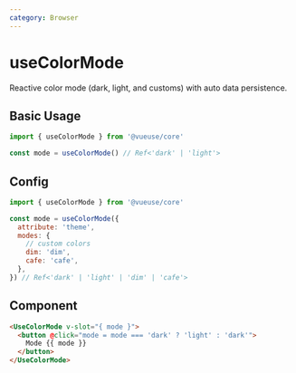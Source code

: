 ```yaml
---
category: Browser
---
```


# useColorMode

Reactive color mode (dark, light, and customs) with auto data persistence.

## Basic Usage

```js
import { useColorMode } from '@vueuse/core'

const mode = useColorMode() // Ref<'dark' | 'light'>
```

## Config

```js
import { useColorMode } from '@vueuse/core'

const mode = useColorMode({
  attribute: 'theme',
  modes: {
    // custom colors
    dim: 'dim',
    cafe: 'cafe',
  },
}) // Ref<'dark' | 'light' | 'dim' | 'cafe'>
```

## Component

```html
<UseColorMode v-slot="{ mode }">
  <button @click="mode = mode === 'dark' ? 'light' : 'dark'">
    Mode {{ mode }}
  </button>
</UseColorMode>
```
